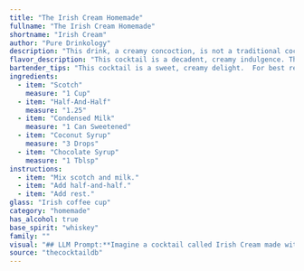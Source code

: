 ```yaml
---
title: "The Irish Cream Homemade"
fullname: "The Irish Cream Homemade"
shortname: "Irish Cream"
author: "Pure Drinkology"
description: "This drink, a creamy concoction, is not a traditional cocktail but rather a modern, indulgent creation.  It draws inspiration from the creamy liqueurs of the early 20th century, but its specific combination of flavors and ingredients is likely a recent invention. "
flavor_description: "This cocktail is a decadent, creamy indulgence. The Scotch provides a smoky, peaty foundation, while the half-and-half adds a smooth richness. Condensed milk contributes sweetness and a velvety texture. Coconut syrup brings a touch of tropical sweetness, while chocolate syrup adds depth and complexity. The flavors harmonize beautifully, creating a luxurious and satisfying experience. "
bartender_tips: "This cocktail is a sweet, creamy delight.  For best results, use quality Scotch and high-quality half-and-half. Chill all ingredients beforehand for a smoother consistency.  Shake vigorously with ice to thoroughly combine all flavors.  Strain into a chilled cocktail glass and garnish with a chocolate curl or a sprinkle of cocoa powder. "
ingredients:
  - item: "Scotch"
    measure: "1 Cup"
  - item: "Half-And-Half"
    measure: "1.25"
  - item: "Condensed Milk"
    measure: "1 Can Sweetened"
  - item: "Coconut Syrup"
    measure: "3 Drops"
  - item: "Chocolate Syrup"
    measure: "1 Tblsp"
instructions:
  - item: "Mix scotch and milk."
  - item: "Add half-and-half."
  - item: "Add rest."
glass: "Irish coffee cup"
category: "homemade"
has_alcohol: true
base_spirit: "whiskey"
family: ""
visual: "## LLM Prompt:**Imagine a cocktail called Irish Cream made with Scotch, Half-And-Half, Condensed Milk, Coconut Syrup, and Chocolate Syrup. Describe its appearance in detail, focusing on the color, texture, and any visual elements.****Consider the following:*** **Color:**  Is it a creamy brown, a deep amber, or something else?* **Texture:** Is it smooth and velvety, slightly thick, or with visible layers?* **Visual Elements:** Are there any swirls or patterns in the drink? Does it have a creamy head or a thin layer of foam? Are there any garnishes used?**Output:**Please describe the Irish Cream cocktail's appearance in a captivating and descriptive manner, making it feel as if the reader can almost taste it. "
source: "thecocktaildb"
---
```


